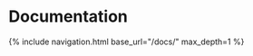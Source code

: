 # Documentation

<nav class="cards">
{% include navigation.html base_url="/docs/" max_depth=1 %}
</nav>

